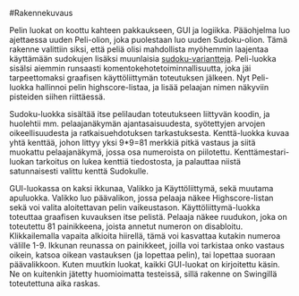 #Rakennekuvaus

Pelin luokat on koottu kahteen pakkaukseen, GUI ja logiikka. Pääohjelma luo ajettaessa uuden Peli-olion, joka puolestaan luo uuden Sudoku-olion. Tämä rakenne valittiin siksi, että peliä olisi mahdollista myöhemmin laajentaa käyttämään sudokujen lisäksi muunlaisia [sudoku-variantteja](https://en.wikipedia.org/wiki/Sudoku#Variants "Variants"). Peli-luokka sisälsi aiemmin runsaasti komentokehotetoiminnallisuutta, joka jäi tarpeettomaksi graafisen käyttöliittymän toteutuksen jälkeen. Nyt Peli-luokka hallinnoi pelin highscore-listaa, ja lisää pelaajan nimen näkyviin pisteiden siihen riittäessä.

Sudoku-luokka sisältää itse pelilaudan toteutukseen liittyvän koodin, ja huolehtii mm. pelaajanäkymän ajantasaisuudesta, syötettyjen arvojen oikeellisuudesta ja ratkaisuehdotuksen tarkastuksesta. Kenttä-luokka kuvaa yhtä kenttää, johon littyy yksi 9*9=81 merkkiä pitkä vastaus ja siitä muokattu pelaajanäkymä, jossa osa numeroista on piilotettu. Kenttämestari-luokan tarkoitus on lukea kenttiä tiedostosta, ja palauttaa niistä satunnaisesti valittu kenttä Sudokulle.

GUI-luokassa on kaksi ikkunaa, Valikko ja Käyttöliittymä, sekä muutama apuluokka. Valikko luo päävalikon, jossa pelaaja näkee Highscore-listan sekä voi valita aloitettavan pelin vaikeustason. Käyttöliittymä-luokka toteuttaa graafisen kuvauksen itse pelistä. Pelaaja näkee ruudukon, joka on toteutettu 81 painikkeena, joista annetut numeron on disabloitu. Klikkailemalla vapaita alkioita hiirellä, tämä voi kasvattaa kutakin numeroa välille 1-9. Ikkunan reunassa on painikkeet, joilla voi tarkistaa onko vastaus oikein, katsoa oikean vastauksen (ja lopettaa pelin), tai lopettaa suoraan päävalikkoon. Kuten muutkin luokat, kaikki GUI-luokat on kirjoitettu käsin. Ne on kuitenkin jätetty huomioimatta testeissä, sillä rakenne on Swingillä toteutettuna aika raskas.
